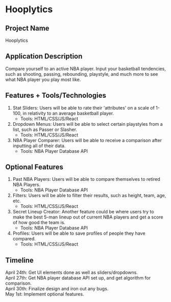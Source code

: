 # **Hooplytics**

## Project Name
Hooplytics

## Application Description
Compare yourself to an active NBA player. Input your basketball tendencies, such as shooting, passing, rebounding, playstyle, and much more to see what NBA player you play most like.

## Features + Tools/Technologies 
1. Stat Sliders: Users will be able to rate their 'attributes' on a scale of 1-100, in relativity to an average basketball player. 
    - Tools: HTML/CSS/JS/React
2. Dropdown Menus: Users will be able to select certain playstyles from a list, such as Passer or Slasher.
    - Tools: HTML/CSS/JS/React
3. NBA Player Comparer: Users will be able to receive a comparison after inputting all of their data.
    - Tools: NBA Player Database API

## Optional Features
1. Past NBA Players: Users will be able to compare themselves to retired NBA Players.
    - Tools: NBA Player Database API
2. Filters: Users will be able to filter their results, such as height, team, age, etc.
    - Tools: HTML/CSS/JS/React
3. Secret Lineup Creator: Another feature could be where users try to make the best 5-man lineup out of current NBA players and get a score of how good the team is.
    - Tools: NBA Player Database API
4. Profiles: Users will be able to save profiles of people they have compared.
    - Tools: HTML/CSS/JS/React

## Timeline
April 24th: Get UI elements done as well as sliders/dropdowns.  
April 27th: Get NBA player database API set up, and get algorithm for comparison.  
April 30th: Finalize design and iron out any bugs.  
May 1st: Implement optional features.

